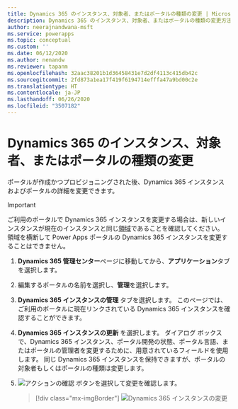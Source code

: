 ```yaml
---
title: Dynamics 365 のインスタンス、対象者、またはポータルの種類の変更 | MicrosoftDocs
description: Dynamics 365 のインスタンス、対象者、またはポータルの種類の変更方法について説明します。
author: neerajnandwana-msft
ms.service: powerapps
ms.topic: conceptual
ms.custom: ''
ms.date: 06/12/2020
ms.author: nenandw
ms.reviewer: tapanm
ms.openlocfilehash: 32aac38201b1d36458431e7d2df4113c415db42c
ms.sourcegitcommit: 2fd873a1ea17f419f6194714efffa47a9bd00c2e
ms.translationtype: HT
ms.contentlocale: ja-JP
ms.lasthandoff: 06/26/2020
ms.locfileid: "3507182"
---
```

# <a name="change-the-dynamics-365-instance-audience-or-type-of-portal"></a>Dynamics 365 のインスタンス、対象者、またはポータルの種類の変更

ポータルが作成かつプロビジョニングされた後、Dynamics 365 インスタンスおよびポータルの詳細を変更できます。

> [!IMPORTANT]
> ご利用のポータルで Dynamics 365 インスタンスを変更する場合は、新しいインスタンスが現在のインスタンスと同じ[領域](https://docs.microsoft.com/power-platform/admin/regions-overview)であることを確認してください。 領域を横断して Power Apps ポータルの Dynamics 365 インスタンスを変更することはできません。

1. **Dynamics 365 管理センター**ページに移動してから、**アプリケーション**タブを選択します。

2. 編集するポータルの名前を選択し、**管理**を選択します。

3. **Dynamics 365 インスタンスの管理** タブを選択します。 このページでは、ご利用のポータルに現在リンクされている Dynamics 365 インスタンスを確認することができます。

4. **Dynamics 365 インスタンスの更新** を選択します。 ダイアログ ボックスで、Dynamics 365 インスタンス、ポータル開発の状態、ポータル言語、またはポータルの管理者を変更するために、用意されているフィールドを使用します。 同じ Dynamics 365 インスタンスを保持できますが、ポータルの対象者もしくはポータルの種類は変更します。

5. ![アクションの確認](../media/confirm-action-icon.png "アクションの確認") ボタンを選択して変更を確認します。  

   > [!div class="mx-imgBorder"]
   > ![Dynamics 365 インスタンスの変更](../media/change-dynamics-365-instance.png "Dynamics 365 インスタンスの変更")  
